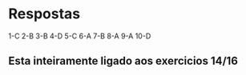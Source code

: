 # Respostas
1-C
2-B
3-B
4-D
5-C
6-A
7-B
8-A
9-A
10-D
## Esta inteiramente ligado aos exercicios 14/16